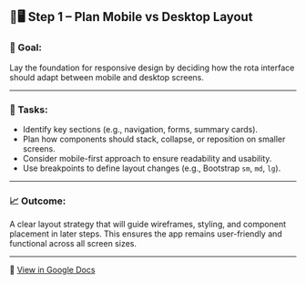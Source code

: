 ## 📱🖥️ Step 1 – Plan Mobile vs Desktop Layout

### 🎯 Goal:

Lay the foundation for responsive design by deciding how the rota interface should adapt between mobile and desktop screens.

---

### 📌 Tasks:

- Identify key sections (e.g., navigation, forms, summary cards).
- Plan how components should stack, collapse, or reposition on smaller screens.
- Consider mobile-first approach to ensure readability and usability.
- Use breakpoints to define layout changes (e.g., Bootstrap `sm`, `md`, `lg`).

---

### 📈 Outcome:

A clear layout strategy that will guide wireframes, styling, and component placement in later steps. This ensures the app remains user-friendly and functional across all screen sizes.

---

📝 [View in Google Docs](https://docs.google.com/document/d/15OnS2r6VIIR5vgIpzsdZo-phSqH8IcWlQscQ7mPYnos/edit?usp=sharing)
